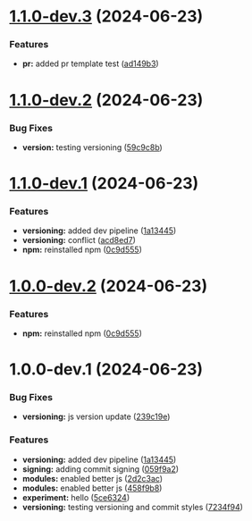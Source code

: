 # [1.1.0-dev.3](https://github.com/dandonahoe/dandonahoe.github.io/compare/v1.1.0-dev.2...v1.1.0-dev.3) (2024-06-23)


### Features

* **pr:** added pr template test ([ad149b3](https://github.com/dandonahoe/dandonahoe.github.io/commit/ad149b38c97f4a863f4a86294cff3221c5e08421))

# [1.1.0-dev.2](https://github.com/dandonahoe/dandonahoe.github.io/compare/v1.1.0-dev.1...v1.1.0-dev.2) (2024-06-23)


### Bug Fixes

* **version:** testing versioning ([59c9c8b](https://github.com/dandonahoe/dandonahoe.github.io/commit/59c9c8bf94acd3e4f3121df6066895f5dc7c8428))

# [1.1.0-dev.1](https://github.com/dandonahoe/dandonahoe.github.io/compare/v1.0.0...v1.1.0-dev.1) (2024-06-23)


### Features

* **versioning:** added dev pipeline ([1a13445](https://github.com/dandonahoe/dandonahoe.github.io/commit/1a13445c629bf6081767759435b30e285bc974f0))
* **versioning:** conflict ([acd8ed7](https://github.com/dandonahoe/dandonahoe.github.io/commit/acd8ed7d3ed265fa461e30a35e8f6eed6d3ad636))
* **npm:** reinstalled npm ([0c9d555](https://github.com/dandonahoe/dandonahoe.github.io/commit/0c9d55556aa27fd13946f43b48ddc76142fd6411))

# [1.0.0-dev.2](https://github.com/dandonahoe/dandonahoe.github.io/compare/v1.0.0-dev.1...v1.0.0-dev.2) (2024-06-23)

### Features

* **npm:** reinstalled npm ([0c9d555](https://github.com/dandonahoe/dandonahoe.github.io/commit/0c9d55556aa27fd13946f43b48ddc76142fd6411))

# 1.0.0-dev.1 (2024-06-23)

### Bug Fixes

* **versioning:** js version update ([239c19e](https://github.com/dandonahoe/dandonahoe.github.io/commit/239c19e6a7e6bb6ef4b56200fda6e297ea50ae20))

### Features

* **versioning:** added dev pipeline ([1a13445](https://github.com/dandonahoe/dandonahoe.github.io/commit/1a13445c629bf6081767759435b30e285bc974f0))
* **signing:** adding commit signing ([059f9a2](https://github.com/dandonahoe/dandonahoe.github.io/commit/059f9a2b6e48a93c186105fb0830c153134a6547))
* **modules:** enabled better js ([2d2c3ac](https://github.com/dandonahoe/dandonahoe.github.io/commit/2d2c3ac838b0881ea019e6c4487fc1d3d89a2190))
* **modules:** enabled better js ([458f9b8](https://github.com/dandonahoe/dandonahoe.github.io/commit/458f9b8b2e88188c36e018a990ddbf682578d34d))
* **experiment:** hello ([5ce6324](https://github.com/dandonahoe/dandonahoe.github.io/commit/5ce6324d2107c21cefeadea5214f65bb6c4aaaf8))
* **versioning:** testing versioning and commit styles ([7234f94](https://github.com/dandonahoe/dandonahoe.github.io/commit/7234f94ce289269cccdf7c5795e8402e90d783e3))
